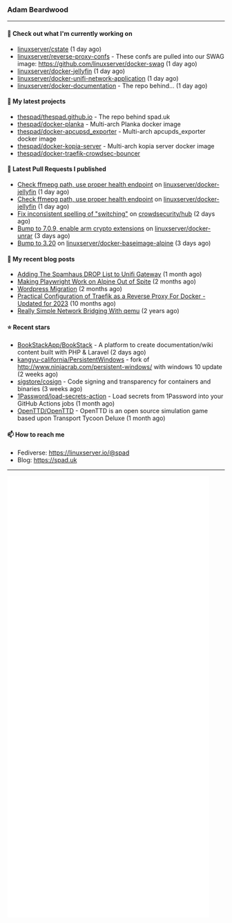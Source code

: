 ### Adam Beardwood
---
#### 👷 Check out what I'm currently working on

- [linuxserver/cstate](https://github.com/linuxserver/cstate) (1 day ago)
- [linuxserver/reverse-proxy-confs](https://github.com/linuxserver/reverse-proxy-confs) - These confs are pulled into our SWAG image: https://github.com/linuxserver/docker-swag (1 day ago)
- [linuxserver/docker-jellyfin](https://github.com/linuxserver/docker-jellyfin) (1 day ago)
- [linuxserver/docker-unifi-network-application](https://github.com/linuxserver/docker-unifi-network-application) (1 day ago)
- [linuxserver/docker-documentation](https://github.com/linuxserver/docker-documentation) - The repo behind... (1 day ago)

#### 🌱 My latest projects

- [thespad/thespad.github.io](https://github.com/thespad/thespad.github.io) - The repo behind spad.uk
- [thespad/docker-planka](https://github.com/thespad/docker-planka) - Multi-arch Planka docker image
- [thespad/docker-apcupsd_exporter](https://github.com/thespad/docker-apcupsd_exporter) - Multi-arch apcupds_exporter docker image
- [thespad/docker-kopia-server](https://github.com/thespad/docker-kopia-server) - Multi-arch kopia server docker image 
- [thespad/docker-traefik-crowdsec-bouncer](https://github.com/thespad/docker-traefik-crowdsec-bouncer)

#### 🔨 Latest Pull Requests I published

- [Check ffmepg path, use proper health endpoint](https://github.com/linuxserver/docker-jellyfin/pull/249) on [linuxserver/docker-jellyfin](https://github.com/linuxserver/docker-jellyfin) (1 day ago)
- [Check ffmepg path, use proper health endpoint](https://github.com/linuxserver/docker-jellyfin/pull/248) on [linuxserver/docker-jellyfin](https://github.com/linuxserver/docker-jellyfin) (1 day ago)
- [Fix inconsistent spelling of &#34;switching&#34;](https://github.com/crowdsecurity/hub/pull/1045) on [crowdsecurity/hub](https://github.com/crowdsecurity/hub) (2 days ago)
- [Bump to 7.0.9, enable arm crypto extensions](https://github.com/linuxserver/docker-unrar/pull/8) on [linuxserver/docker-unrar](https://github.com/linuxserver/docker-unrar) (3 days ago)
- [Bump to 3.20](https://github.com/linuxserver/docker-baseimage-alpine/pull/238) on [linuxserver/docker-baseimage-alpine](https://github.com/linuxserver/docker-baseimage-alpine) (3 days ago)

#### 📜 My recent blog posts

- [Adding The Spamhaus DROP List to Unifi Gateway](https://www.spad.uk/posts/adding-spamhaus-drop-list-to-unifi-gateway/) (1 month ago)
- [Making Playwright Work on Alpine Out of Spite](https://www.spad.uk/posts/making-playwright-work-on-alpine-out-of-spite/) (2 months ago)
- [Wordpress Migration](https://www.spad.uk/posts/wordpress-migration/) (2 months ago)
- [Practical Configuration of Traefik as a Reverse Proxy For Docker - Updated for 2023](https://www.spad.uk/posts/practical-configuration-of-traefik-as-a-reverse-proxy-for-docker-updated-for-2023/) (10 months ago)
- [Really Simple Network Bridging With qemu](https://www.spad.uk/posts/really-simple-network-bridging-with-qemu/) (2 years ago)

#### ⭐ Recent stars

- [BookStackApp/BookStack](https://github.com/BookStackApp/BookStack) - A platform to create documentation/wiki content built with PHP &amp; Laravel (2 days ago)
- [kangyu-california/PersistentWindows](https://github.com/kangyu-california/PersistentWindows) - fork of http://www.ninjacrab.com/persistent-windows/ with windows 10 update (2 weeks ago)
- [sigstore/cosign](https://github.com/sigstore/cosign) - Code signing and transparency for containers and binaries (3 weeks ago)
- [1Password/load-secrets-action](https://github.com/1Password/load-secrets-action) - Load secrets from 1Password into your GitHub Actions jobs (1 month ago)
- [OpenTTD/OpenTTD](https://github.com/OpenTTD/OpenTTD) - OpenTTD is an open source simulation game based upon Transport Tycoon Deluxe (1 month ago)

#### 📫 How to reach me
- Fediverse: https://linuxserver.io/@spad
- Blog: https://spad.uk
---
<img src="https://raw.githubusercontent.com/thespad/thespad/main/github-metrics.svg">
